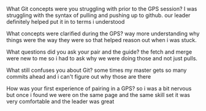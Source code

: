 What Git concepts were you struggling with prior to the GPS session?
I was struggling with the syntax of pulling and pushing up to github.  our leader definitely helped put it in to terms i understood

What concepts were clarified during the GPS?
way more understanding why things were the way they were so that helped reason out when i was stuck. 

What questions did you ask your pair and the guide?
the fetch and merge were new to me so i had to ask why we were doing those and not just pulls. 

What still confuses you about Git?
some times my master gets so many commits ahead and i can't figure out why those are there

How was your first experience of pairing in a GPS?
so i was a bit nervous but once i found we were on the same page and the same skill set it was very comfortable and the leader was great
